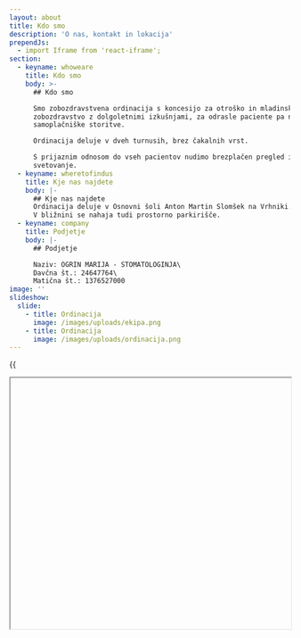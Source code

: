 ```yaml
---
layout: about
title: Kdo smo
description: 'O nas, kontakt in lokacija'
prependJs:
  - import Iframe from 'react-iframe';
section:
  - keyname: whoweare
    title: Kdo smo
    body: >-
      ## Kdo smo

      Smo zobozdravstvena ordinacija s koncesijo za otroško in mladinsko
      zobozdravstvo z dolgoletnimi izkušnjami, za odrasle paciente pa nudimo
      samoplačniške storitve.

      Ordinacija deluje v dveh turnusih, brez čakalnih vrst.

      S prijaznim odnosom do vseh pacientov nudimo brezplačen pregled in
      svetovanje.
  - keyname: wheretofindus
    title: Kje nas najdete
    body: |-
      ## Kje nas najdete
      Ordinacija deluje v Osnovni šoli Anton Martin Slomšek na Vrhniki.
      V bližnini se nahaja tudi prostorno parkirišče.
  - keyname: company
    title: Podjetje
    body: |-
      ## Podjetje

      Naziv: OGRIN MARIJA - STOMATOLOGINJA\
      Davčna št.: 24647764\
      Matična št.: 1376527000
image: ''
slideshow:
  slide:
    - title: Ordinacija
      image: /images/uploads/ekipa.png
    - title: Ordinacija
      image: /images/uploads/ordinacija.png
---
```

{{
<Iframe
url="https://www.google.com/maps/embed?pb=!1m18!1m12!1m3!1d2772.894927191104!2d14.292864115730541!3d45.97335810734495!2m3!1f0!2f0!3f0!3m2!1i1024!2i768!4f13.1!3m3!1m2!1s0x477ad6f20dcfe2a7%3A0x9f5deae3a36a3bd9!2sPod+Hru%C5%A1evco+33%2C+1360+Vrhnika!5e0!3m2!1sen!2ssi!4v1528830170514"
width="100%"
height="450px"
id="myId"
className="myClassname"
display="initial"
position="relative"
allowFullScreen
/>
}}
